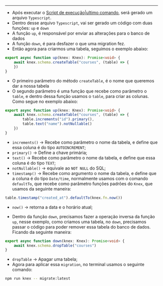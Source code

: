 ___
- Após executar o [Script de execução|ultimo comando](./Script%20de%20execução.md), será gerado um arquivo `Typescript`.
- Dentro desse arquivo `Typescript`, vai ser gerado um código com duas funções: `up` e `down`
- A função `up`, é responsável por enviar as alterações para o banco de dados
- A função `down`, é para desfazer o que uma migration fez.
- Então agora para criarmos uma tabela, seguimos o exemplo abaixo:
```ts
export async function up(knex: Knex): Promise<void> {
	await knex.schema.createTable("courses", (table) => {
	})
}
```
- O primeiro parâmetro do método `createTable`, é o nome que queremos dar a nossa tabela
- O segundo parâmetro é uma função que recebe como parâmetro o `table`, e dentro dessa função usamos o `table`, para criar as colunas. Como segue no exemplo abaixo:
```ts
export async function up(knex: Knex): Promise<void> {
	await knex.schema.createTable("courses", (table) => {
		table.increments("id").primary(),
		table.text("name").notNullable()
	})
}
```
- `increments()` -> Recebe como parâmetro o nome da tabela, e define que essa coluna é do tipo `AUTOINCREMENT`;
- `primary()` -> Define a chave primária;
- `text()` -> Recebe como parâmetro o nome da tabela, e define que essa coluna é do tipo `TEXT`;
- `notNullable()` -> equivale ao `NOT NULL` do SQL;
- `timestamp()` -> Recebe como argumento o nome da tabela, e define que a coluna é do tipo `Date/time`, normalmente usamos com o comando `defaultTo`, que recebe como parâmetro funções padrões do `Knex`, que usamos da seguinte maneira:
```ts
table.timestamp("created_at").defaultTo(knex.fn.now())
```
- `now()` -> retorna a data e o horário atual;

- Dentro da função `down`, precisamos fazer a operação inversa da função `up`, nesse exemplo, como criamos uma tabela, no `down`, precisamos passar o código para poder remover essa tabela do banco de dados. Ficando da seguinte maneira:
```ts
export async function down(knex: Knex): Promise<void> {
	await knex.schema.dropTable("courses")
}
```
- `dropTable` -> Apagar uma tabela;
- Agora para aplicar essa `migration`, no terminal usamos o seguinte comando:
```sh
npm run knex -- migrate:latest
```